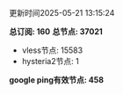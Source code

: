 更新时间2025-05-21 13:15:24

**总订阅: 160**
**总节点: 37021**
- vless节点: 15583
- hysteria2节点: 1

**google ping有效节点: 458**
